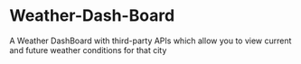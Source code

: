 # Weather-Dash-Board
A Weather DashBoard with third-party APIs which allow you to view current and future weather conditions for that city

